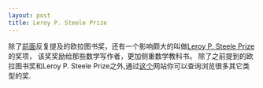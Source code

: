 ```yaml
---
layout: post
title: Leroy P. Steele Prize
---
```

除了[前面]()反复提及的欧拉图书奖，还有一个影响颇大的叫做[Leroy P. Steele Prize](https://en.wikipedia.org/wiki/Leroy_P._Steele_Prize)的奖项，
该奖奖励给那些数学写作者，更加侧重数学教科书。
除了之前提到的欧拉图书奖和Leroy P. Steele Prize之外,通过[这个](http://www.ams.org/prizes-awards/pabrowse.cgi?parent_id=21)网站你可以查询浏览很多其它类型的奖.
